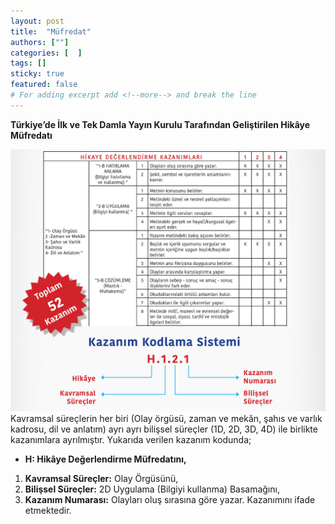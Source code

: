 ```yaml
---
layout: post
title:  "Müfredat"
authors: [""]
categories: [  ]
tags: []
sticky: true
featured: false
# For adding excerpt add <!--more--> and break the line
---
```

**Türkiye’de İlk ve Tek Damla Yayın Kurulu Tarafından Geliştirilen Hikâye Müfredatı**

<img src="/assets/images/posts/hikaye-mufredati.jpg" alt="">
Kavramsal süreçlerin her biri (Olay örgüsü, zaman ve mekân, şahıs ve varlık kadrosu, dil ve anlatım)
ayrı ayrı bilişsel süreçler (1D, 2D, 3D, 4D) ile birlikte kazanımlara ayrılmıştır. Yukarıda verilen kazanım
kodunda;

- **H: Hikâye Değerlendirme Müfredatını,**
1. **Kavramsal Süreçler:** Olay Örgüsünü,
 2. **Bilişsel Süreçler:** 2D Uygulama (Bilgiyi kullanma) Basamağını,
1. **Kazanım Numarası:** Olayları oluş sırasına göre yazar. Kazanımını ifade etmektedir.